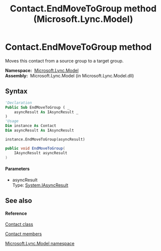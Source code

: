 ﻿---
title: Contact.EndMoveToGroup method  (Microsoft.Lync.Model)
TOCTitle: 'EndMoveToGroup method '
ms:assetid: M:Microsoft.Lync.Model.Contact.EndMoveToGroup(System.IAsyncResult)_DI_3_UC_OCS14MrefLyncWPF
ms:mtpsurl: https://msdn.microsoft.com/en-us/library/microsoft.lync.model.contact.endmovetogroup(v=office.15)
ms:contentKeyID: 48600254
ms.date: 07/28/2014
mtps_version: v=office.15
f1_keywords:
- Microsoft.Lync.Model.Contact.EndMoveToGroup
dev_langs:
- CSharp
- JScript
- VB
- other
---

# Contact.EndMoveToGroup method

Moves this contact from a source group to a target group.

**Namespace:**  [Microsoft.Lync.Model](microsoft-lync-model-namespace_2.md)  
**Assembly:**  Microsoft.Lync.Model (in Microsoft.Lync.Model.dll)

## Syntax

``` vb
'Declaration
Public Sub EndMoveToGroup ( _
    asyncResult As IAsyncResult _
)
'Usage
Dim instance As Contact
Dim asyncResult As IAsyncResult

instance.EndMoveToGroup(asyncResult)
```

``` csharp
public void EndMoveToGroup(
    IAsyncResult asyncResult
)
```

#### Parameters

  - asyncResult  
    Type: [System.IAsyncResult](http://msdn2.microsoft.com/en-us/library/ft8a6455)  

## See also

#### Reference

[Contact class](contact-class-microsoft-lync-model_2.md)

[Contact members](contact-members-microsoft-lync-model_2.md)

[Microsoft.Lync.Model namespace](microsoft-lync-model-namespace_2.md)

